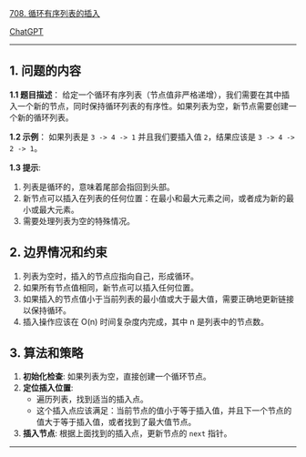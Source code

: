 [708. 循环有序列表的插入](https://leetcode.cn/problems/insert-into-a-sorted-circular-linked-list)

[ChatGPT](https://chat.openai.com/share/89534651-f666-43fd-a4da-35de92c79f05)

---

## 1. 问题的内容
**1.1 题目描述**：
给定一个循环有序列表（节点值非严格递增），我们需要在其中插入一个新的节点，同时保持循环列表的有序性。如果列表为空，新节点需要创建一个新的循环列表。

**1.2 示例**：
如果列表是 `3 -> 4 -> 1` 并且我们要插入值 `2`，结果应该是 `3 -> 4 -> 2 -> 1`。

**1.3 提示**:
1. 列表是循环的，意味着尾部会指回到头部。
2. 新节点可以插入在列表的任何位置：在最小和最大元素之间，或者成为新的最小或最大元素。
3. 需要处理列表为空的特殊情况。

## 2. 边界情况和约束
1. 列表为空时，插入的节点应指向自己，形成循环。
2. 如果所有节点值相同，新节点可以插入任何位置。
3. 如果插入的节点值小于当前列表的最小值或大于最大值，需要正确地更新链接以保持循环。
4. 插入操作应该在 O(n) 时间复杂度内完成，其中 n 是列表中的节点数。

## 3. 算法和策略
1. **初始化检查**: 如果列表为空，直接创建一个循环节点。
2. **定位插入位置**:
   - 遍历列表，找到适当的插入点。
   - 这个插入点应该满足：当前节点的值小于等于插入值，并且下一个节点的值大于等于插入值，或者找到了最大值节点。
3. **插入节点**: 根据上面找到的插入点，更新节点的 `next` 指针。

---